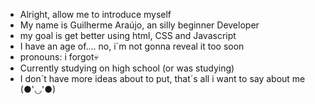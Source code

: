 - Alright, allow me to introduce myself
- My name is Guilherme Araújo, an silly beginner Developer
- my goal is get better using html, CSS and Javascript
- I have an age of.... no, i´m not gonna reveal it too soon
- pronouns: i forgot💀
- Currently studying on high school (or was studying)
- I don´t have more ideas about to put, that´s all i want to say about me (●'◡'●)
